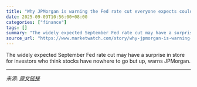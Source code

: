 ```yaml
---
title: "Why JPMorgan is warning the Fed rate cut everyone expects could sink stocks"
date: 2025-09-09T10:56:00+08:00
categories: ["finance"]
tags: []
summary: "The widely expected September Fed rate cut may have a surprise in store for investors who think stocks have nowhere to go but up, warns JPMorgan."
source_url: "https://www.marketwatch.com/story/why-jpmorgan-is-warning-the-fed-rate-cut-everyone-expects-could-sink-stocks-0179698d?mod=mw_rss_topstories"
---
```


The widely expected September Fed rate cut may have a surprise in store for investors who think stocks have nowhere to go but up, warns JPMorgan.

---

*来源: [原文链接](https://www.marketwatch.com/story/why-jpmorgan-is-warning-the-fed-rate-cut-everyone-expects-could-sink-stocks-0179698d?mod=mw_rss_topstories)*
